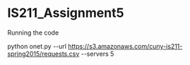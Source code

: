 # IS211_Assignment5
 
 Running the code
 
 python onet.py --url https://s3.amazonaws.com/cuny-is211-spring2015/requests.csv --servers 5
